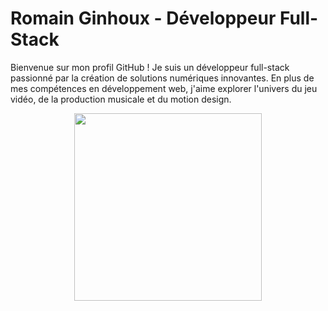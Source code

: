 # Romain Ginhoux - Développeur Full-Stack

Bienvenue sur mon profil GitHub ! Je suis un développeur full-stack passionné par la création de solutions numériques innovantes. En plus de mes compétences en développement web, j'aime explorer l'univers du jeu vidéo, de la production musicale et du motion design.

<p align="center">
  <img src="./20250325_2144_Loop Video_loop_01jq7gsykaejr8az73hthmx5rn_.gif" width="300"/>
</p>

<!--
**Peti6inge/Peti6inge** is a ✨ _special_ ✨ repository because its `README.md` (this file) appears on your GitHub profile.

Here are some ideas to get you started:

- 🔭 I’m currently working on ...
- 🌱 I’m currently learning ...
- 👯 I’m looking to collaborate on ...
- 🤔 I’m looking for help with ...
- 💬 Ask me about ...
- 📫 How to reach me: ...
- 😄 Pronouns: ...
- ⚡ Fun fact: ...
-->

